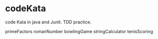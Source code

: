# codeKata
code Kata in java and Junit. TDD practice.

primeFactors
romanNumber
bowlingGame
stringCalculator
tenisScoring
